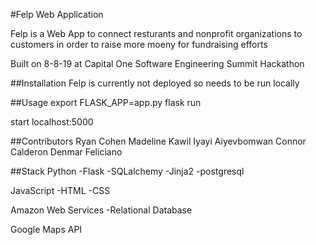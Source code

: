#Felp Web Application

Felp is a Web App to connect resturants and nonprofit organizations to
customers in order to raise more moeny for fundraising efforts

Built on 8-8-19 at Capital One Software Engineering Summit Hackathon

##Installation
Felp is currently not deployed so needs to be run locally

##Usage
export FLASK_APP=app.py
flask run

start localhost:5000

##Contributors
Ryan Cohen
Madeline Kawil
Iyayi Aiyevbomwan
Connor Calderon
Denmar Feliciano

##Stack
Python
-Flask
-SQLalchemy
-Jinja2
-postgresql

JavaScript
-HTML
-CSS

Amazon Web Services
-Relational Database

Google Maps API
